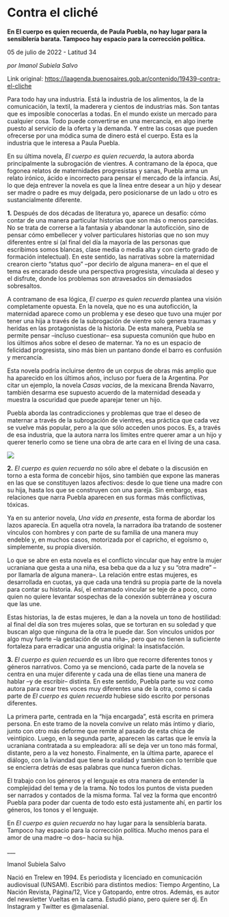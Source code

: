 # Contra el cliché

**En El cuerpo es quien recuerda, de Paula Puebla, no hay lugar para la sensiblería barata. Tampoco hay espacio para la corrección política.**

05 de julio de 2022 - Latitud 34

_por Imanol Subiela Salvo_

Link original: https://laagenda.buenosaires.gob.ar/contenido/19439-contra-el-cliche



Para todo hay una industria. Está la industria de los alimentos, la de la comunicación, la textil, la maderera y cientos de industrias más. Son tantas que es imposible conocerlas a todas. En el mundo existe un mercado para cualquier cosa. Todo puede convertirse en una mercancía, en algo inerte puesto al servicio de la oferta y la demanda. Y entre las cosas que pueden ofrecerse por una módica suma de dinero está el cuerpo. Esta es la industria que le interesa a Paula Puebla.




En su última novela, *El cuerpo es quien recuerda*, la autora aborda principalmente la subrogación de vientres. A contramano de la época, que fogonea relatos de maternidades progresistas y sanas, Puebla arma un relato irónico, ácido e incorrecto para pensar el mercado de la infancia. Así, lo que deja entrever la novela es que la línea entre desear a un hijo y desear ser madre o padre es muy delgada, pero posicionarse de un lado u otro es sustancialmente diferente.




**1.** Después de dos décadas de literatura yo, aparece un desafío: cómo contar de una manera particular historias que son más o menos parecidas. No se trata de correrse a la fantasía y abandonar la autoficción, sino de pensar cómo embellecer y volver particulares historias que no son muy diferentes entre sí (al final del día la mayoría de las personas que escribimos somos blancas, clase media o media alta y con cierto grado de formación intelectual). En este sentido, las narrativas sobre la maternidad crearon cierto “status quo” –por decirlo de alguna manera– en el que el tema es encarado desde una perspectiva progresista, vinculada al deseo y el disfrute, donde los problemas son atravesados sin demasiados sobresaltos.




A contramano de esa lógica, *El cuerpo es quien recuerda* plantea una visión completamente opuesta. En la novela, que no es una autoficción, la maternidad aparece como un problema y ese deseo que tuvo una mujer por tener una hija a través de la subrogación de vientre solo genera traumas y heridas en las protagonistas de la historia. De esta manera, Puebla se permite pensar –incluso cuestionar– esa supuesta comunión que hubo en los últimos años sobre el deseo de maternar. Ya no es un espacio de felicidad progresista, sino más bien un pantano donde el barro es confusión y mercancía.




Esta novela podría incluirse dentro de un corpus de obras más amplio que ha aparecido en los últimos años, incluso por fuera de la Argentina. Por citar un ejemplo, la novela *Casas vacias*, de la mexicana Brenda Navarro, también desarma ese supuesto acuerdo de la maternidad deseada y muestra la oscuridad que puede aparejar tener un hijo.




Puebla aborda las contradicciones y problemas que trae el deseo de maternar a través de la subrogación de vientres, esa práctica que cada vez se vuelve más popular, pero a la que sólo acceden unos pocos. Es, a través de esa industria, que la autora narra los límites entre querer amar a un hijo y querer tenerlo como se tiene una obra de arte cara en el living de una casa.




![](https://cdn.feater.me/files/images/297131/486305a9-9086-4c00-a7f8-d4e5a9f8bc9d.png)




**2.** *El cuerpo es quien recuerda* no sólo abre el debate o la discusión en torno a esta forma de concebir hijos, sino también que expone las maneras en las que se constituyen lazos afectivos: desde lo que tiene una madre con su hija, hasta los que se construyen con una pareja. Sin embargo, esas relaciones que narra Puebla aparecen en sus formas más conflictivas, tóxicas.




Ya en su anterior novela, *Una vida en presente*, esta forma de abordar los lazos aparecía. En aquella otra novela, la narradora iba tratando de sostener vínculos con hombres y con parte de su familia de una manera muy endeble y, en muchos casos, motorizada por el capricho, el egoísmo o, simplemente, su propia diversión.




Lo que se abre en esta novela es el conflicto vincular que hay entre la mujer ucraniana que gesta a una niña, esa beba que da a luz y su “otra madre” –por llamarla de alguna manera–. La relación entre estas mujeres, es desarrollada en cuotas, ya que cada una tendrá su propia parte de la novela para contar su historia. Así, el entramado vincular se teje de a poco, como quien no quiere levantar sospechas de la conexión subterránea y oscura que las une.




Estas historias, la de estas mujeres, le dan a la novela un tono de hostilidad: al final del día son tres mujeres solas, que se torturan en su soledad y que buscan algo que ninguna de la otra le puede dar. Son vínculos unidos por algo muy fuerte –la gestación de una niña–, pero que no tienen la suficiente fortaleza para erradicar una angustia original: la insatisfacción.




**3.** *El cuerpo es quien recuerda* es un libro que recorre diferentes tonos y géneros narrativos. Como ya se mencionó, cada parte de la novela se centra en una mujer diferente y cada una de ellas tiene una manera de hablar –y de escribir– distinta. En este sentido, Puebla parte su voz como autora para crear tres voces muy diferentes una de la otra, como si cada parte de *El cuerpo es quien recuerda* hubiese sido escrito por personas diferentes.




La primera parte, centrada en la “hija encargada”, está escrita en primera persona. En este tramo de la novela convive un relato más íntimo y diario, junto con otro más deforme que remite al pasado de esta chica de veintipico. Luego, en la segunda parte, aparecen las cartas que le envía la ucraniana contratada a su empleadora: allí se deja ver un tono más formal, distante, pero a la vez honesto. Finalmente, en la última parte, aparece el diálogo, con la liviandad que tiene la oralidad y también con lo terrible que se encierra detrás de esas palabras que nunca fueron dichas.




El trabajo con los géneros y el lenguaje es otra manera de entender la complejidad del tema y de la trama. No todos los puntos de vista pueden ser narrados y contados de la misma forma. Tal vez la forma que encontró Puebla para poder dar cuenta de todo esto está justamente ahí, en partir los géneros, los tonos y el lenguaje.




En *El cuerpo es quien recuerda* no hay lugar para la sensiblería barata. Tampoco hay espacio para la corrección política. Mucho menos para el amor de una madre –o dos– hacia su hija.




\_\_\_




Imanol Subiela Salvo




Nació en Trelew en 1994. Es periodista y licenciado en comunicación audiovisual (UNSAM). Escribió para distintos medios: Tiempo Argentino, La Nación Revista, Página/12, Vice y Gatopardo, entre otros. Además, es autor del newsletter Vueltas en la cama. Estudió piano, pero quiere ser dj. En Instagram y Twitter es @malasenial.



